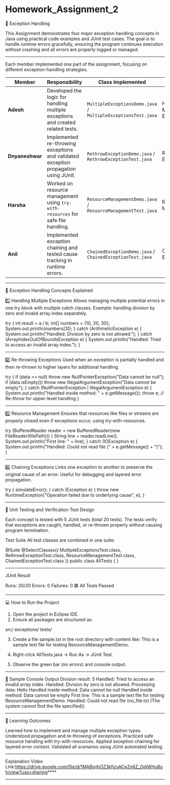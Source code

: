 # Homework_Assignment_2
🧾 Exception Handling

This Assignment demonstrates four major exception handling concepts in Java using practical code examples and JUnit test cases.
The goal is to handle runtime errors gracefully, ensuring the program continues execution without crashing and all errors are properly logged or managed.

---

Each member implemented one part of the assignment, focusing on different exception-handling strategies.

| Member          | Responsibility                                                                      | Class Implemented                                             | Concept                      |
| --------------- | ----------------------------------------------------------------------------------- | ------------------------------------------------------------- | ---------------------------- |
| **Adesh**       | Developed the logic for handling multiple exceptions and created related tests.     | `MultipleExceptionsDemo.java` / `MultipleExceptionsTest.java` | Handling Multiple Exceptions |
| **Dnyaneshwar** | Implemented re-throwing exceptions and validated exception propagation using JUnit. | `RethrowExceptionDemo.java` / `RethrowExceptionTest.java`     | Re-throwing Exceptions       |
| **Harsha**      | Worked on resource management using `try-with-resources` for safe file handling.    | `ResourceManagementDemo.java` / `ResourceManagementTest.java` | Resource Management          |
| **Anil**        | Implemented exception chaining and tested cause tracking in runtime errors.         | `ChainedExceptionDemo.java` / `ChainedExceptionTest.java`     | Chaining Exceptions          |

---
🧠 Exception Handling Concepts Explained

1️⃣ Handling Multiple Exceptions
Allows managing multiple potential errors in one try block with multiple catch clauses.
Example: handling division by zero and invalid array index separately.

try {
    int result = a / b;
    int[] numbers = {10, 20, 30};
    System.out.println(numbers[3]);
} catch (ArithmeticException e) {
    System.out.println("Handled: Division by zero is not allowed.");
} catch (ArrayIndexOutOfBoundsException e) {
    System.out.println("Handled: Tried to access an invalid array index.");
}

---

2️⃣ Re-throwing Exceptions
Used when an exception is partially handled and then re-thrown to higher layers for additional handling.

try {
    if (data == null)
        throw new NullPointerException("Data cannot be null");
    if (data.isEmpty())
        throw new IllegalArgumentException("Data cannot be empty");
} catch (NullPointerException | IllegalArgumentException e) {
    System.out.println("Handled inside method: " + e.getMessage());
    throw e; // Re-throw for upper-level handling
}

---

3️⃣ Resource Management
Ensures that resources like files or streams are properly closed even if exceptions occur, using try-with-resources.

try (BufferedReader reader = new BufferedReader(new FileReader(filePath))) {
    String line = reader.readLine();
    System.out.println("First line: " + line);
} catch (IOException e) {
    System.out.println("Handled: Could not read file (" + e.getMessage() + ")");
}

---

4️⃣ Chaining Exceptions
Links one exception to another to preserve the original cause of an error.
Useful for debugging and layered error propagation.

try {
    simulateError();
} catch (Exception e) {
    throw new RuntimeException("Operation failed due to underlying cause", e);
}

---

🧪 Unit Testing and Verification
Test Design

Each concept is tested with 5 JUnit tests (total 20 tests).
The tests verify that exceptions are caught, handled, or re-thrown properly without causing program termination.

Test Suite
All test classes are combined in one suite:

@Suite
@SelectClasses({
    MultipleExceptionsTest.class,
    RethrowExceptionTest.class,
    ResourceManagementTest.class,
    ChainedExceptionTest.class
})
public class AllTests { }

---

JUnit Result

Runs: 20/20
Errors: 0
Failures: 0
🟩 All Tests Passed

---

💻 How to Run the Project

1. Open the project in Eclipse IDE.
2. Ensure all packages are structured as:

src/
  exceptions/
  tests/

3. Create a file sample.txt in the root directory with content like:
This is a sample text file for testing ResourceManagementDemo.

4. Right-click AllTests.java → Run As → JUnit Test.
5. Observe the green bar (no errors) and console output.

---

🧾 Sample Console Output
Division result: 5
Handled: Tried to access an invalid array index.
Handled: Division by zero is not allowed.
Processing data: Hello
Handled inside method: Data cannot be null
Handled inside method: Data cannot be empty
First line: This is a sample text file for testing ResourceManagementDemo.
Handled: Could not read file (no_file.txt (The system cannot find the file specified))

---

🧩 Learning Outcomes

Learned how to implement and manage multiple exception types.
Understood propagation and re-throwing of exceptions.
Practiced safe resource handling with try-with-resources.
Applied exception chaining for layered error context.
Validated all scenarios using JUnit automated testing.

---

Explanation Video Link:https://drive.google.com/file/d/1MABjojhOZ3kfjzyACeZn6Z_OdjWHu8oh/view?usp=sharing****

---
